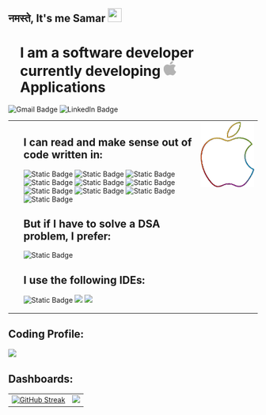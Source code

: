 ## नमस्ते, It's me Samar <img src="https://media.giphy.com/media/hvRJCLFzcasrR4ia7z/giphy.gif" width="28px" height="28px">
<div id="toc">
   <ul style="list-style: none">
      <summary>
         <h1> I am a software developer currently developing <img src="https://github.com/samarchandra/samarchandra/blob/main/Assets/apple_icon_grey.svg" width="25" alt="Apple Logo"/> Applications </h1>
      </summary>
   </ul>
</div>

![Gmail Badge](https://img.shields.io/badge/samarc476%40gmail.com-EA4335?logo=Gmail&logoColor=white&link=mailto:samarc476%40gmail.com)
![LinkedIn Badge](https://img.shields.io/badge/Linkedin-0A66C2?logo=linkedin&logoColor=white&link=https%3A%2F%2Fwww.linkedin.com%2Fin%2Fsamar-chandra-5255651b3%2F)

</p>
<div id="toc" style="border-collapse: collapse; border: none;">
   <table >
      <tr>
         <td valign="top">
            <ul style="list-style: none">
               <summary>
                  <h2> I can read and make sense out of code written in: </h2>
               </summary>
               <p>
                  <img alt="Static Badge" src="https://img.shields.io/badge/Swift-%23F05138?style=flat-square&logo=Swift&logoColor=white" height="25">
                  <img alt="Static Badge" src="https://img.shields.io/badge/-blue?style=flat-square&logo=Swift&logoColor=white&label=SwiftUI&labelColor=blue" height="25">
                  <img alt="Static Badge" src="https://img.shields.io/badge/JavaScript-%23F7DF1E?style=flat-square&logo=JavaScript&logoColor=black" height="25">
                  <img alt="Static Badge" src="https://img.shields.io/badge/TypeScript-%233178C6?style=flat-square&logo=JavaScript&logoColor=white" height="25">
                  <img alt="Static Badge" src="https://img.shields.io/badge/React%20Native-%2361DAFB?style=flat-square&logo=React&logoColor=black" height="25">
                  <img alt="Static Badge" src="https://img.shields.io/badge/HTML-%23E34F26?style=flat-square&logo=html5&logoColor=white" height="25">
                  <img alt="Static Badge" src="https://img.shields.io/badge/Python-%233776AB?style=flat-square&logo=python&logoColor=white" height="25">
                  <img alt="Static Badge" src="https://img.shields.io/badge/C-%23A8B9CC?style=flat-square&logo=c&logoColor=black" height="25">
                  <img alt="Static Badge" src="https://img.shields.io/badge/C%2B%2B-%2300599C?style=flat-square&logo=c%2B%2B&logoColor=white" height="25">
                  <img alt="Static Badge" src="https://img.shields.io/badge/Java-%2300599C?style=flat-square&logo=c%2B%2B&logoColor=white" height="25">
               </p>
            </ul>
            <ul style="list-style: none">
               <summary>
                  <h2> But if I have to solve a DSA problem, I prefer: </h2>
                 <p>
                    <img alt="Static Badge" src="https://img.shields.io/badge/Java-%2300599C?style=flat-square&logo=c%2B%2B&logoColor=white" height="25">
                 </p>
               </summary>
            </ul>
           <ul style="list-style: none">
               <summary>
                  <h2> I use the following IDEs: </h2>
               </summary>
               <p>
                 <img alt="Static Badge" src="https://img.shields.io/badge/Xcode-%23F05138?style=flat-square&logo=Swift&logoColor=white" height="25">
                 <img src="https://img.shields.io/badge/Visual%20Studio%20Code-0078d7.svg?style=for-the-badge&logo=visual-studio-code&logoColor=white" height="25"/>
                 <img src="https://img.shields.io/badge/Android_Studio-3DDC84?style=for-the-badge&logo=android-studio&logoColor=white" height="25"/>
               </p>
            </ul>
         </td>
         <td valign="top"><img src = 'https://github.com/samarchandra/samarchandra/blob/main/Assets/apple_nobg.gif' alt = 'Apple Logo'/></td>
      </tr>
   </table>
</div>
<div id="toc">
         <h2> Coding Profile: </h2>
  <p>
<a href = "https://leetcode.com/u/samarc169/"><img src="https://img.shields.io/badge/-LeetCode-FFA116?style=for-the-badge&logo=LeetCode&logoColor=black" /></a>
</p> 
</div>
 <h2> Dashboards: </h2>
<table>
  <tr>
    <td>
      <a href="https://git.io/streak-stats"><img src="https://streak-stats.demolab.com?user=samarchandra&theme=dark" alt="GitHub Streak" /></a>
    </td>
    <td>
      <picture>
  <source
    srcset="https://github-readme-stats.vercel.app/api?username=samarchandra&show_icons=true&theme=dark"
    media="(prefers-color-scheme: dark)"
  />
  <source
    srcset="https://github-readme-stats.vercel.app/api?username=samarchandra&show_icons=true"
    media="(prefers-color-scheme: light), (prefers-color-scheme: no-preference)"
  />
  <img src="https://github-readme-stats.vercel.app/api?username=samarchandra&show_icons=true" />
</picture>
    </td>
  </tr>
</table>
